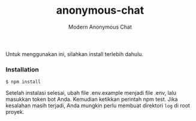 <header>

<div align="center">
<h1 align="center">anonymous-chat</h1>

<p>Modern Anonymous Chat</p>

</div>

</header>

Untuk menggunakan ini, silahkan install terlebih dahulu.

### Installation

```shellscript
$ npm install
```

Setelah instalasi selesai, ubah file .env.example menjadi file .env, lalu masukkan token bot Anda. Kemudian ketikkan perintah npm test. Jika kesalahan masih terjadi, Anda mungkin perlu membuat direktori `log` di root proyek.
